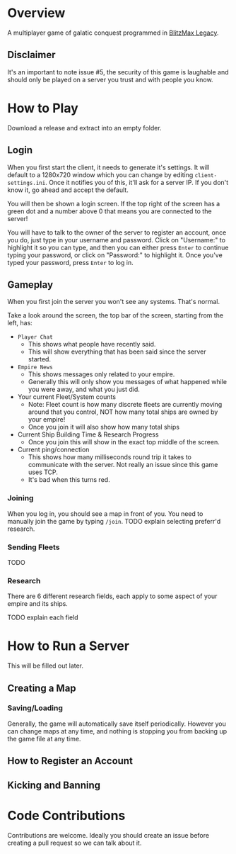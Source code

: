 # Overview
A multiplayer game of galatic conquest programmed in [BlitzMax Legacy](https://nitrologic.itch.io/blitzmax/).

## Disclaimer
It's an important to note issue #5, the security of this game is laughable and should only be played on a server you trust and with people you know.

# How to Play
Download a release and extract into an empty folder.

## Login
When you first start the client, it needs to generate it's settings. It will default to a 1280x720 window which you can change by editing `client-settings.ini`. Once it notifies you of this, it'll ask for a server IP. If you don't know it, go ahead and accept the default.

You will then be shown a login screen. If the top right of the screen has a green dot and a number above 0 that means you are connected to the server!

You will have to talk to the owner of the server to register an account, once you do, just type in your username and password. Click on "Username:" to highlight it so you can type, and then you can either press `Enter` to continue typing your password, or click on "Password:" to highlight it. Once you've typed your password, press `Enter` to log in.

## Gameplay
When you first join the server you won't see any systems. That's normal.

Take a look around the screen, the top bar of the screen, starting from the left, has:
 - `Player Chat`
   - This shows what people have recently said.
   - This will show everything that has been said since the server started.
 - `Empire News`
   - This shows messages only related to your empire.
   - Generally this will only show you messages of what happened while you were away, and what you just did.
 - Your current Fleet/System counts
   - Note: Fleet count is how many discrete fleets are currently moving around that you control, NOT how many total ships are owned by your empire!
   - Once you join it will also show how many total ships
 - Current Ship Building Time & Research Progress
   - Once you join this will show in the exact top middle of the screen.
 - Current ping/connection
   - This shows how many milliseconds round trip it takes to communicate with the server. Not really an issue since this game uses TCP.
   - It's bad when this turns red.

### Joining

When you log in, you should see a map in front of you. You need to manually join the game by typing `/join`. TODO explain selecting preferr'd research.

### Sending Fleets

TODO

### Research

There are 6 different research fields, each apply to some aspect of your empire and its ships.

TODO explain each field

# How to Run a Server

This will be filled out later.

## Creating a Map

### Saving/Loading

Generally, the game will automatically save itself periodically. However you can change maps at any time, and nothing is stopping you from backing up the game file at any time.

## How to Register an Account

## Kicking and Banning

# Code Contributions

Contributions are welcome. Ideally you should create an issue before creating a pull request so we can talk about it.
